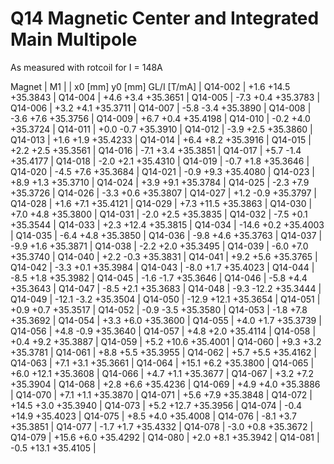 Q14 Magnetic Center and Integrated Main Multipole
=================================================

As measured with rotcoil for I = 148A

Magnet  |             M1               |
        | x0 [mm]  y0 [mm] GL/I [T/mA] |
Q14-002 |    +1.6    +14.5   +35.3843  |
Q14-004 |    +4.6     +3.4   +35.3651  |
Q14-005 |    -7.3     +0.4   +35.3783  |
Q14-006 |    +3.2     +4.1   +35.3711  |
Q14-007 |    -5.8     -3.4   +35.3890  |
Q14-008 |    -3.6     +7.6   +35.3756  |
Q14-009 |    +6.7     +0.4   +35.4198  |
Q14-010 |    -0.2     +4.0   +35.3724  |
Q14-011 |    +0.0     -0.7   +35.3910  |
Q14-012 |    -3.9     +2.5   +35.3860  |
Q14-013 |    +1.6     +1.9   +35.4233  |
Q14-014 |    +6.4     +8.2   +35.3916  |
Q14-015 |    +2.2     +2.5   +35.3561  |
Q14-016 |    -7.1     +3.4   +35.3851  |
Q14-017 |    +5.7     -1.4   +35.4177  |
Q14-018 |    -2.0     +2.1   +35.4310  |
Q14-019 |    -0.7     +1.8   +35.3646  |
Q14-020 |    -4.5     +7.6   +35.3684  |
Q14-021 |    -0.9     +9.3   +35.4080  |
Q14-023 |    +8.9     +1.3   +35.3710  |
Q14-024 |    +3.9     +9.1   +35.3784  |
Q14-025 |    -2.3     +7.9   +35.3726  |
Q14-026 |    -3.3     +0.6   +35.3807  |
Q14-027 |    +1.2     -0.9   +35.3797  |
Q14-028 |    +1.6     +7.1   +35.4121  |
Q14-029 |    +7.3    +11.5   +35.3863  |
Q14-030 |    +7.0     +4.8   +35.3800  |
Q14-031 |    -2.0     +2.5   +35.3835  |
Q14-032 |    -7.5     +0.1   +35.3544  |
Q14-033 |    +2.3    +12.4   +35.3815  |
Q14-034 |   -14.6     +0.2   +35.4003  |
Q14-035 |    -6.4     +4.8   +35.3850  |
Q14-036 |    -9.8     +4.6   +35.3763  |
Q14-037 |    -9.9     +1.6   +35.3871  |
Q14-038 |    -2.2     +2.0   +35.3495  |
Q14-039 |    -6.0     +7.0   +35.3740  |
Q14-040 |    +2.2     -0.3   +35.3831  |
Q14-041 |    +9.2     +5.6   +35.3765  |
Q14-042 |    -3.3     +0.1   +35.3984  |
Q14-043 |    -8.0     +1.7   +35.4023  |
Q14-044 |    -8.5     +1.8   +35.3982  |
Q14-045 |    -1.6     -1.7   +35.3646  |
Q14-046 |    -5.8     +4.4   +35.3643  |
Q14-047 |    -8.5     +2.1   +35.3683  |
Q14-048 |    -9.3    -12.2   +35.3444  |
Q14-049 |   -12.1     -3.2   +35.3504  |
Q14-050 |   -12.9    +12.1   +35.3654  |
Q14-051 |    +0.9     +0.7   +35.3517  |
Q14-052 |    -0.9     -3.5   +35.3580  |
Q14-053 |    -1.8     +7.8   +35.3692  |
Q14-054 |    +3.3     +6.0   +35.3600  |
Q14-055 |    +4.0     +1.7   +35.3739  |
Q14-056 |    +4.8     -0.9   +35.3640  |
Q14-057 |    +4.8     +2.0   +35.4114  |
Q14-058 |    +0.4     +9.2   +35.3887  |
Q14-059 |    +5.2    +10.6   +35.4001  |
Q14-060 |    +9.3     +3.2   +35.3781  |
Q14-061 |    +8.8     +5.5   +35.3955  |
Q14-062 |    +5.7     +5.5   +35.4162  |
Q14-063 |    +7.1     +3.1   +35.3661  |
Q14-064 |   +15.1     +6.2   +35.3800  |
Q14-065 |    +6.0    +12.1   +35.3608  |
Q14-066 |    +4.7     +1.1   +35.3677  |
Q14-067 |    +3.2     +7.2   +35.3904  |
Q14-068 |    +2.8     +6.6   +35.4236  |
Q14-069 |    +4.9     +4.0   +35.3886  |
Q14-070 |    +7.1     +1.1   +35.3870  |
Q14-071 |    +5.6     +7.9   +35.3848  |
Q14-072 |   +14.5     +3.0   +35.3940  |
Q14-073 |    +5.2    +12.7   +35.3956  |
Q14-074 |    -0.4    +14.9   +35.4023  |
Q14-075 |    +8.5     +4.0   +35.4008  |
Q14-076 |    -8.1     +3.7   +35.3851  |
Q14-077 |    -1.7     +1.7   +35.4332  |
Q14-078 |    -3.0     +0.8   +35.3672  |
Q14-079 |   +15.6     +6.0   +35.4292  |
Q14-080 |    +2.0     +8.1   +35.3942  |
Q14-081 |    -0.5    +13.1   +35.4105  |
